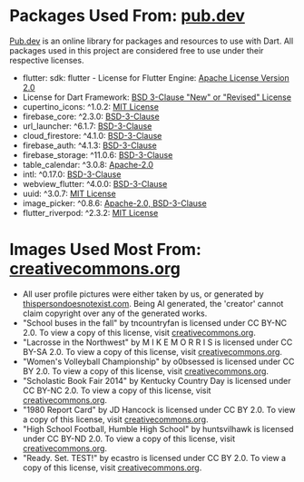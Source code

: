 # Packages Used From: [pub.dev](https://pub.dev)

[Pub.dev](https://pub.dev) is an online library for packages and resources to use with Dart. All packages used in this project are considered free to use under their respective licenses.

- flutter: sdk: flutter - License for Flutter Engine: [Apache License
  Version 2.0](https://raw.githubusercontent.com/flutter/engine/master/sky/packages/sky_engine/LICENSE)
- License for Dart Framework: [BSD 3-Clause "New" or "Revised" License](https://github.com/flutter/flutter/blob/master/LICENSE)
- cupertino_icons: ^1.0.2: [MIT License](https://pub.dev/packages/cupertino_icons/license)
- firebase_core: ^2.3.0: [BSD-3-Clause](https://pub.dev/packages/firebase_core/license)
- url_launcher: ^6.1.7: [BSD-3-Clause](https://pub.dev/packages/url_launcher/license)
- cloud_firestore: ^4.1.0: [BSD-3-Clause](https://pub.dev/packages/cloud_firestore/license)
- firebase_auth: ^4.1.3: [BSD-3-Clause](https://pub.dev/packages/firebase_auth/license)
- firebase_storage: ^11.0.6: [BSD-3-Clause](https://pub.dev/packages/firebase_storage/license)
- table_calendar: ^3.0.8: [Apache-2.0](https://pub.dev/packages/table_calendar/license)
- intl: ^0.17.0: [BSD-3-Clause](https://pub.dev/packages/intl/license)
- webview_flutter: ^4.0.0: [BSD-3-Clause](https://pub.dev/packages/webview_flutter/license)
- uuid: ^3.0.7: [MIT License](https://pub.dev/packages/uuid/license)
- image_picker: ^0.8.6: [Apache-2.0, BSD-3-Clause](https://pub.dev/packages/image_picker/license)
- flutter_riverpod: ^2.3.2: [MIT License](https://pub.dev/packages/flutter_riverpod/license)

# Images Used Most From: [creativecommons.org](creativecommons.org) <!-- {docsify-ignore} -->

- All user profile pictures were either taken by us, or generated by [thispersondoesnotexist.com](thispersondoesnotexist.com). Being AI generated, the 'creator' cannot claim copyright over any of the generated works.
- "School buses in the fall" by tncountryfan is licensed under CC BY-NC 2.0. To view a copy of this license, visit [creativecommons.org](https://creativecommons.org/licenses/by-nc/2.0/?ref=openverse).
- "Lacrosse in the Northwest" by M I K E M O R R I S is licensed under CC BY-SA 2.0. To view a copy of this license, visit [creativecommons.org](https://creativecommons.org/licenses/by-sa/2.0/?ref=openverse).
- "Women's Volleyball Championship" by o0bsessed is licensed under CC BY 2.0. To view a copy of this license, visit [creativecommons.org](https://creativecommons.org/licenses/by/2.0/?ref=openverse).
- "Scholastic Book Fair 2014" by Kentucky Country Day is licensed under CC BY-NC 2.0. To view a copy of this license, visit [creativecommons.org](https://creativecommons.org/licenses/by-nc/2.0/?ref=openverse).
- "1980 Report Card" by JD Hancock is licensed under CC BY 2.0. To view a copy of this license, visit [creativecommons.org](https://creativecommons.org/licenses/by/2.0/?ref=openverse).
- "High School Football, Humble High School" by huntsvilhawk is licensed under CC BY-ND 2.0. To view a copy of this license, visit [creativecommons.org](https://creativecommons.org/licenses/by-nd/2.0/?ref=openverse).
- "Ready. Set. TEST!" by ecastro is licensed under CC BY 2.0. To view a copy of this license, visit [creativecommons.org](https://creativecommons.org/licenses/by/2.0/?ref=openverse).

